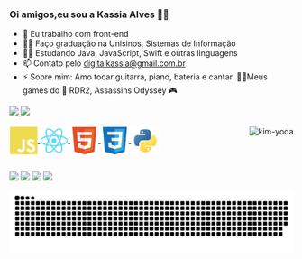 ### Oi amigos,eu sou a Kassia Alves 👩‍🚀

- 🔭 Eu trabalho com front-end
- 👩‍💻 Faço graduação na Unisinos, Sistemas de Informação
- 🕵️‍♂️ Estudando Java, JavaScript, Swift e outras linguagens
- 📫 Contato pelo digitalkassia@gmail.com.br
- ⚡ Sobre mim: Amo tocar guitarra, piano, bateria e cantar. 🎹🎸Meus games do 💖 RDR2, Assassins Odyssey 🎮

<div>
  <a href="https://github.com/kassiakim">
  <img height="180em" src="https://github-readme-stats.vercel.app/api?username=kassiakim&show_icons=true&theme=blueberry&include_all_commits=true&count_private=true"/>
  <img height="130em" src="https://github-readme-stats.vercel.app/api/top-langs/?username=kassiakim&layout=compact&langs_count=7&theme=blueberry"/>
</div>
  
 <div style="display: inline_block"><br>
  <img align="center" alt="kim-Js" height="50" width="50" src="https://raw.githubusercontent.com/devicons/devicon/master/icons/javascript/javascript-plain.svg">
  <img align="center" alt="kim-React" height="50" width="50" src="https://raw.githubusercontent.com/devicons/devicon/master/icons/react/react-original.svg">
  <img align="center" alt="kim-HTML" height="50" width="50" src="https://raw.githubusercontent.com/devicons/devicon/master/icons/html5/html5-original.svg">
  <img align="center" alt="kim-CSS" height="50" width="50" src="https://raw.githubusercontent.com/devicons/devicon/master/icons/css3/css3-original.svg">
  <img align="center" alt="kim-Python" height="50" width="50" src="https://raw.githubusercontent.com/devicons/devicon/master/icons/python/python-original.svg">
  <img align="right" alt="kim-yoda" src="https://media4.giphy.com/media/W3a0nEgZ6Cr9FWffRu/giphy.gif?cid=ecf05e47h4k0vaamlo02pu08ddhfeqaaqcoc2wefxxppynwp&rid=giphy.gif&ct=g">
</div> 
  
  ##
  
  <div> 
    <a href="https://instagram.com/kassiapark" target="_blank"><img src="https://img.shields.io/badge/-Instagram-%23E4405F?style=for-the-badge&logo=instagram&logoColor=white" target="_blank"></a>
  <a href="https://discord.gg/Sh54Nfen" target="_blank"><img src="https://img.shields.io/badge/Discord-7289DA?style=for-the-badge&logo=discord&logoColor=white" target="_blank"></a> 
  <a href = "mailto:digitalkassia@gmail.com"><img src="https://img.shields.io/badge/-Gmail-%23333?style=for-the-badge&logo=gmail&logoColor=white" target="_blank"></a>
  <a href="https://www.linkedin.com/in/kassiaalvesbr" target="_blank"><img src="https://img.shields.io/badge/-LinkedIn-%230077B5?style=for-the-badge&logo=linkedin&logoColor=white" target="_blank"></a> 

  ![Snake animation](https://github.com/kassiakim/kassiakim/blob/output/github-contribution-grid-snake.svg)

</div>
